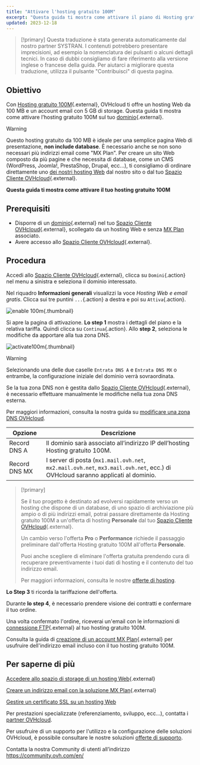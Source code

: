 ```yaml
---
title: "Attivare l'hosting gratuito 100M"
excerpt: "Questa guida ti mostra come attivare il piano di Hosting gratuito 100M"
updated: 2023-12-18
---
```


> [!primary]
> Questa traduzione è stata generata automaticamente dal nostro partner SYSTRAN. I contenuti potrebbero presentare imprecisioni, ad esempio la nomenclatura dei pulsanti o alcuni dettagli tecnici. In caso di dubbi consigliamo di fare riferimento alla versione inglese o francese della guida. Per aiutarci a migliorare questa traduzione, utilizza il pulsante "Contribuisci" di questa pagina.
>

## Obiettivo

Con [Hosting gratuito 100M](https://www.ovhcloud.com/it/domains/free-web-hosting/){.external}, OVHcloud ti offre un hosting Web da 100 MB e un account email con 5 GB di storage. Questa guida ti mostra come attivare l’hosting gratuito 100M sul tuo [dominio](https://www.ovhcloud.com/it/domains/){.external}.

> [!warning]
>
> Questo hosting gratuito da 100 MB è ideale per una semplice pagina Web di presentazione, **non include database**.
> È necessario anche se non sono necessari più indirizzi email come "MX Plan". 
> Per creare un sito Web composto da più pagine e che necessita di database, come un CMS (WordPress, Joomla!, PrestaShop, Drupal, ecc...), ti consigliamo di ordinare direttamente uno [dei nostri hosting Web](https://www.ovhcloud.com/it/web-hosting/) dal nostro sito o dal tuo [Spazio Cliente OVHcloud](/links/manager){.external}.
>

**Questa guida ti mostra come attivare il tuo hosting gratuito 100M**

## Prerequisiti

- Disporre di un [dominio](https://www.ovhcloud.com/it/domains/){.external} nel tuo [Spazio Cliente OVHcloud](/links/manager){.external}, scollegato da un hosting Web e senza [MX Plan](/pages/web_cloud/email_and_collaborative_solutions/mx_plan/email_generalities) associato.
- Avere accesso allo [Spazio Cliente OVHcloud](/links/manager){.external}.

## Procedura

Accedi allo [Spazio Cliente OVHcloud](/links/manager){.external}, clicca su `Domini`{.action} nel menu a sinistra e seleziona il dominio interessato.

Nel riquadro **Informazioni generali** visualizzi la voce *Hosting Web e email gratis*. Clicca sui tre puntini `...`{.action} a destra e poi su `Attiva`{.action}.

![enable 100m](https://raw.githubusercontent.com/ovh/docs/develop/templates/control-panel/product-selection/web-cloud/domain-dns/general-information/enable-100m.png){.thumbnail}

Si apre la pagina di attivazione. **Lo step 1** mostra i dettagli del piano e la relativa tariffa. Quindi clicca su `Continua`{.action}. Allo **step 2**, seleziona le modifiche da apportare alla tua zona DNS.

![activate100m](https://raw.githubusercontent.com/ovh/docs/develop/templates/control-panel/product-selection/web-cloud/order/order-100m-step-2.png){.thumbnail}

> [!warning]
>
> Selezionando una delle due caselle `Entrata DNS A` e `Entrata DNS MX` o entrambe, la configurazione iniziale del dominio verrà sovraordinata.
>
> Se la tua zona DNS non è gestita dallo [Spazio Cliente OVHcloud](/links/manager){.external}, è necessario effettuare manualmente le modifiche nella tua zona DNS esterna.
>
> Per maggiori informazioni, consulta la nostra guida su [modificare una zona DNS OVHcloud](/pages/web_cloud/domains/dns_zone_edit).
>

| Opzione                                       	| Descrizione                                                                                                               								|
|--------------------------------------------	|-----------------------------------------------------------------------------------------------------------------------------------------------------------|
| Record DNS A                         	| Il dominio sarà associato all’indirizzo IP dell’hosting Hosting gratuito 100M.                                               								|
| Record DNS MX 	| I server di posta (`mx1.mail.ovh.net`, `mx2.mail.ovh.net`, `mx3.mail.ovh.net`, ecc.) di OVHcloud saranno applicati al dominio. 	|

> [!primary]
>
> Se il tuo progetto è destinato ad evolversi rapidamente verso un hosting che dispone di un database, di uno spazio di archiviazione più ampio o di più indirizzi email, potrai passare direttamente da Hosting gratuito 100M a un'offerta di hosting **Personale** dal tuo [Spazio Cliente OVHcloud](/links/manager){.external}.
>
> Un cambio verso l'offerta **Pro** o **Performance** richiede il passaggio preliminare dall'offerta Hosting gratuito 100M all'offerta **Personale**.
>
> Puoi anche scegliere di eliminare l'offerta gratuita prendendo cura di recuperare preventivamente i tuoi dati di hosting e il contenuto del tuo indirizzo email.
>
> Per maggiori informazioni, consulta le nostre [offerte di hosting](https://www.ovhcloud.com/it/web-hosting/).
>

**Lo Step 3** ti ricorda la tariffazione dell'offerta. 

Durante **lo step 4**, è necessario prendere visione dei contratti e confermare il tuo ordine.

Una volta confermato l'ordine, riceverai un'email con le informazioni di [connessione FTP](/pages/web_cloud/web_hosting/ftp_connection){.external} al tuo hosting gratuito 100M.

Consulta la guida di [creazione di un account MX Plan](/pages/web_cloud/email_and_collaborative_solutions/mx_plan/email_creation){.external} per usufruire dell'indirizzo email incluso con il tuo hosting gratuito 100M.

## Per saperne di più

[Accedere allo spazio di storage di un hosting Web](/pages/web_cloud/web_hosting/ftp_connection){.external}

[Creare un indirizzo email con la soluzione MX Plan](/pages/web_cloud/email_and_collaborative_solutions/mx_plan/email_creation){.external}

[Gestire un certificato SSL su un hosting Web](/pages/web_cloud/web_hosting/ssl_on_webhosting)

Per prestazioni specializzate (referenziamento, sviluppo, ecc...), contatta i [partner OVHcloud](https://partner.ovhcloud.com/it/directory/).

Per usufruire di un supporto per l'utilizzo e la configurazione delle soluzioni OVHcloud, è possibile consultare le nostre soluzioni [offerte di supporto](/links/support).

Contatta la nostra Community di utenti all’indirizzo <https://community.ovh.com/en/>